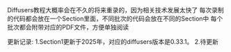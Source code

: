Diffusers教程大概率会在不久的将来重录的，因为相关技术发展太快了
每次录制的代码都会放在一个Section里面，不同批次的代码会放在不同的Section中
每个批次都会附带对应的PDF文件，方便单独阅读


更新记录:
1.Section1更新于2025年，对应的diffusers版本是0.33.1。
2.待更新



